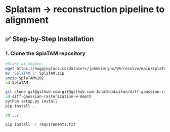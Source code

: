 # Splatam -> reconstruction pipeline to alignment


## ✅ Step-by-Step Installation

### 1. Clone the SplaTAM repository
```bash
#Start at SegGen
wget https://huggingface.co/datasets/johnkimryno/VR/resolve/main/SplaTAM%202.zip
mv 'SplaTAM 2' SplaTAM.zip
unzip SplaTAM%202
cd SplaTAM

git clone git@github.com:git@github.com:JonathonLuiten/diff-gaussian-rasterization-w-depth.git
cd diff-gaussian-rasterization-w-depth
python setup.py install
pip install .

cd ../

pip install -r requirements.txt
```
